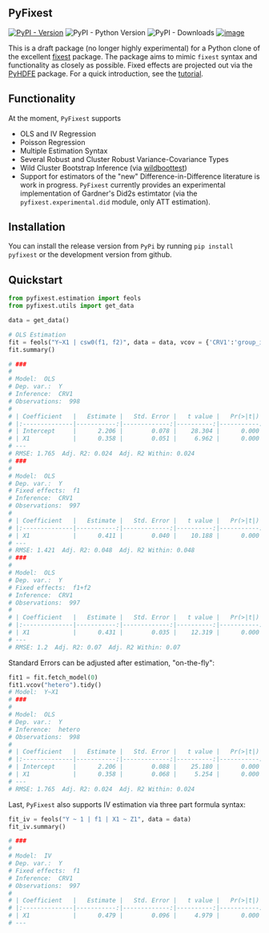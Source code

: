 ## PyFixest

[![PyPI - Version](https://img.shields.io/pypi/v/pyfixest.svg)](https://pypi.org/project/pyfixest/)
![PyPI - Python Version](https://img.shields.io/pypi/pyversions/pyfixest.svg)
![PyPI - Downloads](https://img.shields.io/pypi/dm/pyfixest)
[![image](https://codecov.io/gh/s3alfisc/pyfixest/branch/master/graph/badge.svg)](https://codecov.io/gh/s3alfisc/pyfixest)

This is a draft package (no longer highly experimental) for a Python clone of the excellent [fixest](https://github.com/lrberge/fixest) package. The package aims to mimic `fixest` syntax and functionality as closely as possible. Fixed effects are projected out via the [PyHDFE](https://github.com/jeffgortmaker/pyhdfe) package. For a quick introduction, see the [tutorial](https://s3alfisc.github.io/pyfixest/tutorial/).

## Functionality

At the moment, `PyFixest` supports

- OLS and IV Regression
- Poisson Regression
- Multiple Estimation Syntax
- Several Robust and Cluster Robust Variance-Covariance Types
- Wild Cluster Bootstrap Inference (via [wildboottest](https://github.com/s3alfisc/wildboottest))
- Support for estimators of the "new" Difference-in-Difference literature is work in progress. `PyFixest` currently provides an
  experimental implementation of Gardner's Did2s estimtator (via the `pyfixest.experimental.did` module, only ATT estimation).

## Installation

You can install the release version from `PyPi` by running `pip install pyfixest` or the development version from github.

## Quickstart

```python
from pyfixest.estimation import feols
from pyfixest.utils import get_data

data = get_data()

# OLS Estimation
fit = feols("Y~X1 | csw0(f1, f2)", data = data, vcov = {'CRV1':'group_id'})
fit.summary()

# ###
#
# Model:  OLS
# Dep. var.:  Y
# Inference:  CRV1
# Observations:  998
#
# | Coefficient   |   Estimate |   Std. Error |   t value |   Pr(>|t|) |   2.5 % |   97.5 % |
# |:--------------|-----------:|-------------:|----------:|-----------:|--------:|---------:|
# | Intercept     |      2.206 |        0.078 |    28.304 |      0.000 |   2.043 |    2.370 |
# | X1            |      0.358 |        0.051 |     6.962 |      0.000 |   0.250 |    0.466 |
# ---
# RMSE: 1.765  Adj. R2: 0.024  Adj. R2 Within: 0.024
# ###
#
# Model:  OLS
# Dep. var.:  Y
# Fixed effects:  f1
# Inference:  CRV1
# Observations:  997
#
# | Coefficient   |   Estimate |   Std. Error |   t value |   Pr(>|t|) |   2.5 % |   97.5 % |
# |:--------------|-----------:|-------------:|----------:|-----------:|--------:|---------:|
# | X1            |      0.411 |        0.040 |    10.188 |      0.000 |   0.326 |    0.495 |
# ---
# RMSE: 1.421  Adj. R2: 0.048  Adj. R2 Within: 0.048
# ###
#
# Model:  OLS
# Dep. var.:  Y
# Fixed effects:  f1+f2
# Inference:  CRV1
# Observations:  997
#
# | Coefficient   |   Estimate |   Std. Error |   t value |   Pr(>|t|) |   2.5 % |   97.5 % |
# |:--------------|-----------:|-------------:|----------:|-----------:|--------:|---------:|
# | X1            |      0.431 |        0.035 |    12.319 |      0.000 |   0.358 |    0.505 |
# ---
# RMSE: 1.2  Adj. R2: 0.07  Adj. R2 Within: 0.07

```

Standard Errors can be adjusted after estimation, "on-the-fly":

```python
fit1 = fit.fetch_model(0)
fit1.vcov("hetero").tidy()
# Model:  Y~X1
# ###
#
# Model:  OLS
# Dep. var.:  Y
# Inference:  hetero
# Observations:  998
#
# | Coefficient   |   Estimate |   Std. Error |   t value |   Pr(>|t|) |   2.5 % |   97.5 % |
# |:--------------|-----------:|-------------:|----------:|-----------:|--------:|---------:|
# | Intercept     |      2.206 |        0.088 |    25.180 |      0.000 |   2.034 |    2.378 |
# | X1            |      0.358 |        0.068 |     5.254 |      0.000 |   0.224 |    0.491 |
# ---
# RMSE: 1.765  Adj. R2: 0.024  Adj. R2 Within: 0.024
```

Last, `PyFixest` also supports IV estimation via three part formula syntax:

```py
fit_iv = feols("Y ~ 1 | f1 | X1 ~ Z1", data = data)
fit_iv.summary()

# ###
#
# Model:  IV
# Dep. var.:  Y
# Fixed effects:  f1
# Inference:  CRV1
# Observations:  997
#
# | Coefficient   |   Estimate |   Std. Error |   t value |   Pr(>|t|) |   2.5 % |   97.5 % |
# |:--------------|-----------:|-------------:|----------:|-----------:|--------:|---------:|
# | X1            |      0.479 |        0.096 |     4.979 |      0.000 |   0.282 |    0.676 |
# ---
```